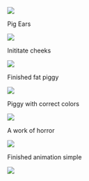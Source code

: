 ![](https://i.imgur.com/rKCXX5H.png)

Pig Ears

![](https://i.imgur.com/QsXme9t.png)

Inititate cheeks

![](https://i.imgur.com/Fe8Fejx.png)

Finished fat piggy

![](https://i.imgur.com/TRnexzO.png)

Piggy with correct colors

![](https://i.imgur.com/4tFf8GD.png)

A work of horror

![](https://i.imgur.com/SSe4o2x.gif)

Finished animation simple

![](https://i.imgur.com/oxXUmMt.gif)
